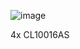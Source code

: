 ![image](https://github.com/user-attachments/assets/7525bfae-eac0-4f07-b8c6-6abdac7ffd39)

4x CL10016AS
